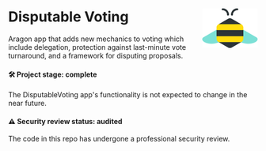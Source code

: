 # Disputable Voting <a href="https://1hive.org/"><img align="right" src=".github/assets/1hive.svg" height="80px" /></a>

Aragon app that adds new mechanics to voting which include delegation, protection against last-minute vote turnaround, and a framework for disputing proposals.

#### 🛠️ Project stage: complete

The DisputableVoting app's functionality is not expected to change in the near future.

#### ⚠️ Security review status: audited

The code in this repo has undergone a professional security review.
